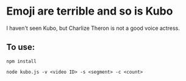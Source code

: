 Emoji are terrible and so is Kubo
=================================

I haven't seen Kubo, but Charlize Theron is not a good voice actress.

To use:
-------

`npm install`

`node kubo.js -v <video ID> -s <segment> -c <count>`
